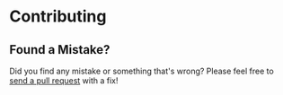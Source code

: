 # Contributing

## Found a Mistake?

Did you find any mistake or something that's wrong? Please feel free to [send a pull request](https://github.com/sharubhat/serverside-developer-notes/pulls) with a fix!
